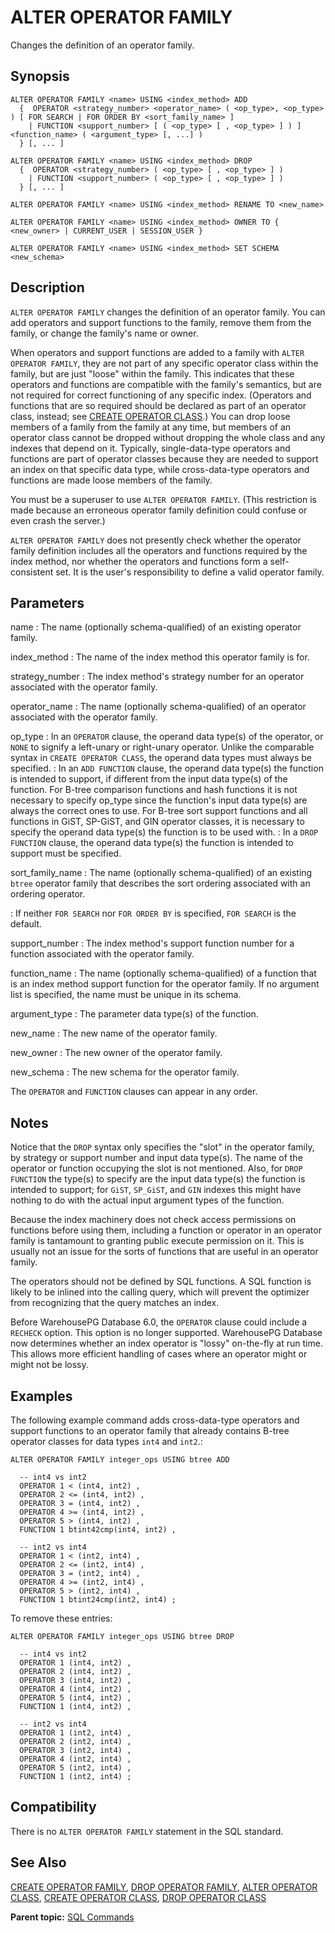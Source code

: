 # ALTER OPERATOR FAMILY 

Changes the definition of an operator family.

## <a id="section2"></a>Synopsis 

``` {#sql_command_synopsis}
ALTER OPERATOR FAMILY <name> USING <index_method> ADD
  {  OPERATOR <strategy_number> <operator_name> ( <op_type>, <op_type> ) [ FOR SEARCH | FOR ORDER BY <sort_family_name> ]
    | FUNCTION <support_number> [ ( <op_type> [ , <op_type> ] ) ] <function_name> ( <argument_type> [, ...] )
  } [, ... ]

ALTER OPERATOR FAMILY <name> USING <index_method> DROP
  {  OPERATOR <strategy_number> ( <op_type> [ , <op_type> ] ) 
    | FUNCTION <support_number> ( <op_type> [ , <op_type> ] ) 
  } [, ... ]

ALTER OPERATOR FAMILY <name> USING <index_method> RENAME TO <new_name>

ALTER OPERATOR FAMILY <name> USING <index_method> OWNER TO { <new_owner> | CURRENT_USER | SESSION_USER }

ALTER OPERATOR FAMILY <name> USING <index_method> SET SCHEMA <new_schema>
```

## <a id="section3"></a>Description 

`ALTER OPERATOR FAMILY` changes the definition of an operator family. You can add operators and support functions to the family, remove them from the family, or change the family's name or owner.

When operators and support functions are added to a family with `ALTER OPERATOR FAMILY`, they are not part of any specific operator class within the family, but are just "loose" within the family. This indicates that these operators and functions are compatible with the family's semantics, but are not required for correct functioning of any specific index. \(Operators and functions that are so required should be declared as part of an operator class, instead; see [CREATE OPERATOR CLASS](CREATE_OPERATOR_CLASS.html).\) You can drop loose members of a family from the family at any time, but members of an operator class cannot be dropped without dropping the whole class and any indexes that depend on it. Typically, single-data-type operators and functions are part of operator classes because they are needed to support an index on that specific data type, while cross-data-type operators and functions are made loose members of the family.

You must be a superuser to use `ALTER OPERATOR FAMILY`. \(This restriction is made because an erroneous operator family definition could confuse or even crash the server.\)

`ALTER OPERATOR FAMILY` does not presently check whether the operator family definition includes all the operators and functions required by the index method, nor whether the operators and functions form a self-consistent set. It is the user's responsibility to define a valid operator family.

## <a id="section4"></a>Parameters 

name
:   The name \(optionally schema-qualified\) of an existing operator family.

index\_method
:   The name of the index method this operator family is for.

strategy\_number
:   The index method's strategy number for an operator associated with the operator family.

operator\_name
:   The name \(optionally schema-qualified\) of an operator associated with the operator family.

op\_type
:   In an `OPERATOR` clause, the operand data type\(s\) of the operator, or `NONE` to signify a left-unary or right-unary operator. Unlike the comparable syntax in `CREATE OPERATOR CLASS`, the operand data types must always be specified.
:   In an `ADD FUNCTION` clause, the operand data type\(s\) the function is intended to support, if different from the input data type\(s\) of the function. For B-tree comparison functions and hash functions it is not necessary to specify op\_type since the function's input data type\(s\) are always the correct ones to use. For B-tree sort support functions and all functions in GiST, SP-GiST, and GIN operator classes, it is necessary to specify the operand data type\(s\) the function is to be used with.
:   In a `DROP FUNCTION` clause, the operand data type\(s\) the function is intended to support must be specified.

sort\_family\_name
:   The name \(optionally schema-qualified\) of an existing `btree` operator family that describes the sort ordering associated with an ordering operator.

:   If neither `FOR SEARCH` nor `FOR ORDER BY` is specified, `FOR SEARCH` is the default.

support\_number
:   The index method's support function number for a function associated with the operator family.

function\_name
:   The name \(optionally schema-qualified\) of a function that is an index method support function for the operator family. If no argument list is specified, the name must be unique in its schema.

argument\_type
:   The parameter data type\(s\) of the function.

new\_name
:   The new name of the operator family.

new\_owner
:   The new owner of the operator family.

new\_schema
:   The new schema for the operator family.

The `OPERATOR` and `FUNCTION` clauses can appear in any order.

## <a id="section6"></a>Notes 

Notice that the `DROP` syntax only specifies the "slot" in the operator family, by strategy or support number and input data type\(s\). The name of the operator or function occupying the slot is not mentioned. Also, for `DROP FUNCTION` the type\(s\) to specify are the input data type\(s\) the function is intended to support; for `GiST`, `SP_GiST`, and `GIN` indexes this might have nothing to do with the actual input argument types of the function.

Because the index machinery does not check access permissions on functions before using them, including a function or operator in an operator family is tantamount to granting public execute permission on it. This is usually not an issue for the sorts of functions that are useful in an operator family.

The operators should not be defined by SQL functions. A SQL function is likely to be inlined into the calling query, which will prevent the optimizer from recognizing that the query matches an index.

Before WarehousePG Database 6.0, the `OPERATOR` clause could include a `RECHECK` option. This option is no longer supported. WarehousePG Database now determines whether an index operator is "lossy" on-the-fly at run time. This allows more efficient handling of cases where an operator might or might not be lossy.

## <a id="section7"></a>Examples 

The following example command adds cross-data-type operators and support functions to an operator family that already contains B-tree operator classes for data types `int4` and `int2`.:

```
ALTER OPERATOR FAMILY integer_ops USING btree ADD

  -- int4 vs int2
  OPERATOR 1 < (int4, int2) ,
  OPERATOR 2 <= (int4, int2) ,
  OPERATOR 3 = (int4, int2) ,
  OPERATOR 4 >= (int4, int2) ,
  OPERATOR 5 > (int4, int2) ,
  FUNCTION 1 btint42cmp(int4, int2) ,

  -- int2 vs int4
  OPERATOR 1 < (int2, int4) ,
  OPERATOR 2 <= (int2, int4) ,
  OPERATOR 3 = (int2, int4) ,
  OPERATOR 4 >= (int2, int4) ,
  OPERATOR 5 > (int2, int4) ,
  FUNCTION 1 btint24cmp(int2, int4) ;
```

To remove these entries:

```
ALTER OPERATOR FAMILY integer_ops USING btree DROP

  -- int4 vs int2
  OPERATOR 1 (int4, int2) ,
  OPERATOR 2 (int4, int2) ,
  OPERATOR 3 (int4, int2) ,
  OPERATOR 4 (int4, int2) ,
  OPERATOR 5 (int4, int2) ,
  FUNCTION 1 (int4, int2) ,

  -- int2 vs int4
  OPERATOR 1 (int2, int4) ,
  OPERATOR 2 (int2, int4) ,
  OPERATOR 3 (int2, int4) ,
  OPERATOR 4 (int2, int4) ,
  OPERATOR 5 (int2, int4) ,
  FUNCTION 1 (int2, int4) ;
```

## <a id="section5"></a>Compatibility 

There is no `ALTER OPERATOR FAMILY` statement in the SQL standard.

## <a id="section8"></a>See Also 

[CREATE OPERATOR FAMILY](CREATE_OPERATOR_FAMILY.html), [DROP OPERATOR FAMILY](DROP_OPERATOR_FAMILY.html), [ALTER OPERATOR CLASS](ALTER_OPERATOR_CLASS.html), [CREATE OPERATOR CLASS](CREATE_OPERATOR_CLASS.html), [DROP OPERATOR CLASS](DROP_OPERATOR_CLASS.html)

**Parent topic:** [SQL Commands](../sql_commands/sql_ref.html)

